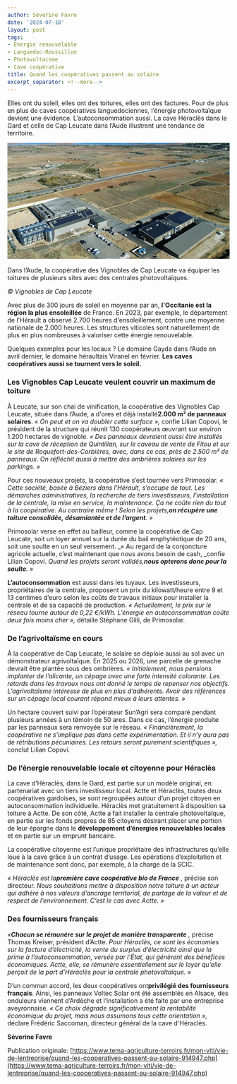 ```yaml
---
author: Séverine Favre
date: '2024-07-18'
layout: post
tags:
- Énergie renouvelable
- Languedoc-Roussillon
- Photovoltaisme
- Cave coopérative
title: Quand les coopératives passent au solaire
excerpt_separator: <!--more-->
---
```


Elles ont du soleil, elles ont des toitures, elles ont des factures. Pour de plus en plus de caves coopératives languedociennes, l’énergie photovoltaïque devient une évidence. L’autoconsommation aussi. La cave Héraclès dans le Gard et celle de Cap Leucate dans l’Aude illustrent une tendance de territoire.

![](/assets/46964854ca24f6a12c7c39a238f761e6.jpg)
<!--more-->


Dans l’Aude, la coopérative des Vignobles de Cap Leucate va équiper les toitures de plusieurs sites avec des centrales photovoltaïques. 

_© Vignobles de Cap Leucate_



Avec plus de 300 jours de soleil en moyenne par an, **l'Occitanie est la région la plus ensoleillée** de France. En 2023, par exemple, le département de l'Hérault a observé 2.700 heures d'ensoleillement, contre une moyenne nationale de 2.000 heures. Les structures viticoles sont naturellement de plus en plus nombreuses à valoriser cette énergie renouvelable.

Quelques exemples pour les locaux ? Le domaine Gayda dans l’Aude en avril dernier, le domaine héraultais Viranel en février. **Les caves coopératives aussi se tournent vers le soleil.**

### Les Vignobles Cap Leucate veulent couvrir un maximum de toiture

À Leucate, sur son chai de vinification, la coopérative des Vignobles Cap Leucate, située dans l’Aude, a d'ores et déjà installé**2.000 m² de panneaux solaires**. _« On peut et on va doubler cette surface_  _»,_ confie Lilian Copovi, le président de la structure qui réunit 130 coopérateurs œuvrant sur environ 1.200 hectares de vignoble. _«_  _Des panneaux devraient aussi être installés sur la cave de réception de Quintillan, sur le caveau de vente de Fitou et sur le site de Roquefort-des-Corbières, avec, dans ce cas, près de 2.500_  _m² de panneaux. On réfléchit aussi à mettre des ombrières solaires sur les parkings._  _»_

Pour ces nouveaux projets, la coopérative s’est tournée vers Primosolar. _« Cette société, basée à Béziers dans l’Hérault, s’occupe de tout. Les démarches administratives, la recherche de tiers investisseurs, l’installation de la centrale, la mise en service, la maintenance. Ça ne coûte rien du tout à la coopérative. Au contraire même_  _! Selon les projets,**on récupère une toiture consolidée, désamiantée et de l’argent**. »_

Primosolar verse en effet au bailleur, comme la coopérative de Cap Leucate, soit un loyer annuel sur la durée du bail emphytéotique de 20 ans, soit une soulte en un seul versement. _« Au regard de la conjoncture agricole actuelle, c’est maintenant que nous avons besoin de cash, _confie Lilian Copovi. _Quand les projets seront validés,**nous opterons donc pour la soulte**. »_

**L’autoconsommation** est aussi dans les tuyaux. Les investisseurs, propriétaires de la centrale, proposent un prix du kilowatt/heure entre 9 et 13 centimes d’euro selon les coûts de travaux initiaux pour installer la centrale et de sa capacité de production. _« Actuellement, le prix sur le réseau tourne autour de 0,22_  _€/kWh. L’énergie en autoconsommation coûte deux fois moins cher »,_ détaille Stéphane Gilli, de Primosolar.

### De l’agrivoltaïsme en cours

À la coopérative de Cap Leucate, le solaire se déploie aussi au sol avec un démonstrateur agrivoltaïque. En 2025 ou 2026, une parcelle de grenache devrait être plantée sous des ombrières. _« Initialement, nous pensions implanter de l’alicante, un cépage avec une forte intensité colorante. Les retards dans les travaux nous ont donné le temps de repenser nos objectifs. L’agrivoltaïsme intéresse de plus en plus d’adhérents. Avoir des références sur un cépage local courant répond mieux à leurs attentes. »_

Un hectare couvert suivi par l’opérateur Sun’Agri sera comparé pendant plusieurs années à un témoin de 50 ares. Dans ce cas, l’énergie produite par les panneaux sera renvoyée sur le réseau. _« Financièrement, la coopérative ne s’implique pas dans cette expérimentation. Et il n’y aura pas de rétributions pécuniaires. Les retours seront purement scientifiques »,_ conclut Lilian Copovi.

### De l’énergie renouvelable locale et citoyenne pour Héraclès

La cave d’Héraclès, dans le Gard, est partie sur un modèle original, en partenariat avec un tiers investisseur local. Actte et Héraclès, toutes deux coopératives gardoises, se sont regroupées autour d’un projet citoyen en autoconsommation individuelle. Héraclès met gratuitement à disposition sa toiture à Actte. De son côté, Actte a fait installer la centrale photovoltaïque, en partie sur les fonds propres de 85 citoyens désirant placer une portion de leur épargne dans le **développement d’énergies renouvelables locales** et en partie sur un emprunt bancaire.

La coopérative citoyenne est l’unique propriétaire des infrastructures qu’elle loue à la cave grâce à un contrat d’usage. Les opérations d’exploitation et de maintenance sont donc, par exemple, à la charge de la SCIC.

_« Héraclès est la**première cave coopérative bio de France** ,_ précise son directeur. _Nous souhaitions mettre à disposition notre toiture à un acteur qui adhère à nos valeurs d’ancrage territorial, de partage de la valeur et de respect de l’environnement. C’est le cas avec Actte. »_

### Des fournisseurs français

_«**Chacun se rémunère sur le projet de manière transparente** ,_ précise Thomas Kreiser, président d’Actte. _Pour Héraclès, ce sont les économies sur la facture d’électricité, la vente du surplus d’électricité ainsi que la prime à l’autoconsommation, versée par l’État, qui génèrent des bénéfices économiques. Actte, elle, se rémunère essentiellement sur le loyer qu’elle perçoit de la part d’Héraclès pour la centrale photovoltaïque. »_

D’un commun accord, les deux coopératives ont**privilégié des fournisseurs français**. Ainsi, les panneaux Voltec Solar ont été assemblés en Alsace, des onduleurs viennent d’Ardèche et l’installation a été faite par une entreprise aveyronnaise. _« Ce choix dégrade significativement la rentabilité économique du projet, mais nous assumons tous cette orientation »,_ déclare Frédéric Saccoman, directeur général de la cave d'Héraclès.

**Séverine Favre**


Publication originale: [https://www.tema-agriculture-terroirs.fr/mon-viti/vie-de-lentreprise/quand-les-cooperatives-passent-au-solaire-914947.php](https://www.tema-agriculture-terroirs.fr/mon-viti/vie-de-lentreprise/quand-les-cooperatives-passent-au-solaire-914947.php)